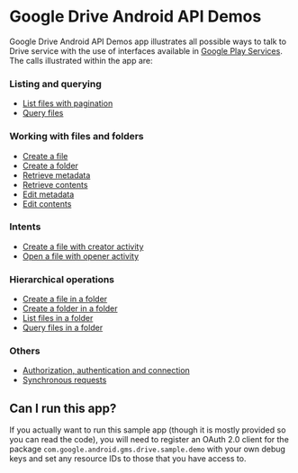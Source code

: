 # Google Drive Android API Demos

Google Drive Android API Demos app illustrates all possible ways to talk to
Drive service with the use of interfaces available in [Google Play
Services](http://developer.android.com/google/play-services). The calls
illustrated within the app are:

### Listing and querying
* [List files with pagination](https://github.com/googledrive/android-demos/blob/master/src/com/google/android/gms/drive/sample/demo/ListFilesActivity.java)
* [Query files](https://github.com/googledrive/android-demos/blob/master/src/com/google/android/gms/drive/sample/demo/QueryFilesActivity.java)
 
### Working with files and folders
* [Create a file](https://github.com/googledrive/android-demos/blob/master/src/com/google/android/gms/drive/sample/demo/CreateFileActivity.java)
* [Create a folder](https://github.com/googledrive/android-demos/blob/master/src/com/google/android/gms/drive/sample/demo/CreateFolderActivity.java)
* [Retrieve metadata](https://github.com/googledrive/android-demos/blob/master/src/com/google/android/gms/drive/sample/demo/RetrieveMetadataActivity.java)
* [Retrieve contents](https://github.com/googledrive/android-demos/blob/master/src/com/google/android/gms/drive/sample/demo/RetrieveContentsActivity.java)
* [Edit metadata](https://github.com/googledrive/android-demos/blob/master/src/com/google/android/gms/drive/sample/demo/EditMetadataActivity.java)
* [Edit contents](https://github.com/googledrive/android-demos/blob/master/src/com/google/android/gms/drive/sample/demo/EditContentsActivity.java)

### Intents
* [Create a file with creator activity](https://github.com/googledrive/android-demos/blob/master/src/com/google/android/gms/drive/sample/demo/CreateFileWithCreatorActivity.java)
* [Open a file with opener activity](https://github.com/googledrive/android-demos/blob/master/src/com/google/android/gms/drive/sample/demo/OpenFileWithOpenerActivity.java)

### Hierarchical operations
* [Create a file in a folder](https://github.com/googledrive/android-demos/blob/master/src/com/google/android/gms/drive/sample/demo/CreateFileInFolderActivity.java)
* [Create a folder in a folder](https://github.com/googledrive/android-demos/blob/master/src/com/google/android/gms/drive/sample/demo/CreateFolderInFolderActivity.java)
* [List files in a folder](https://github.com/googledrive/android-demos/blob/master/src/com/google/android/gms/drive/sample/demo/ListFilesInFolderActivity.java)
* [Query files in a folder](https://github.com/googledrive/android-demos/blob/master/src/com/google/android/gms/drive/sample/demo/QueryFilesInFolderActivity.java)

### Others
* [Authorization, authentication and connection](https://github.com/googledrive/android-demos/blob/master/src/com/google/android/gms/drive/sample/demo/BaseDemoActivity.java)
* [Synchronous requests](https://github.com/googledrive/android-demos/blob/master/src/com/google/android/gms/drive/sample/demo/SyncRequestsActivity.java)

## Can I run this app?

If you actually want to run this sample app (though it is mostly provided so you
can read the code), you will need to register an OAuth 2.0 client for the
package `com.google.android.gms.drive.sample.demo` with your own debug keys
and set any resource IDs to those that you have access to.
